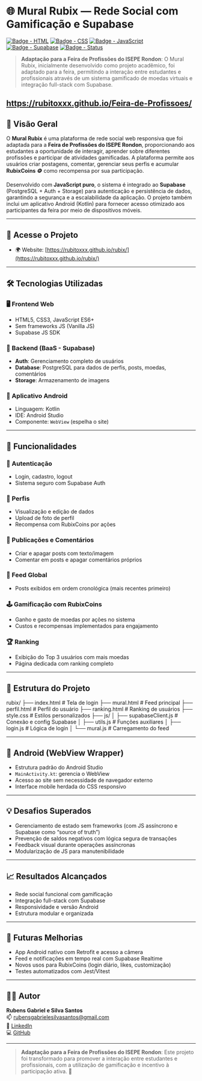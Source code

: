 # 🌐 Mural Rubix — Rede Social com Gamificação e Supabase

[![Badge - HTML](https://img.shields.io/badge/HTML5-orange?style=for-the-badge&logo=html5)]()
[![Badge - CSS](https://img.shields.io/badge/CSS3-blue?style=for-the-badge&logo=css3)]()
[![Badge - JavaScript](https://img.shields.io/badge/JavaScript-yellow?style=for-the-badge&logo=javascript)]()
[![Badge - Supabase](https://img.shields.io/badge/Supabase-Backend-green?style=for-the-badge&logo=supabase)]()
[![Badge - Status](https://img.shields.io/badge/Status-Concluído-brightgreen?style=for-the-badge)]()

> **Adaptação para a Feira de Profissões do ISEPE Rondon**: O Mural Rubix, inicialmente desenvolvido como projeto acadêmico, foi adaptado para a feira, permitindo a interação entre estudantes e profissionais através de um sistema gamificado de moedas virtuais e integração full-stack com Supabase.

https://rubitoxxx.github.io/Feira-de-Profissoes/
---

## 📌 Visão Geral

O **Mural Rubix** é uma plataforma de rede social web responsiva que foi adaptada para a **Feira de Profissões do ISEPE Rondon**, proporcionando aos estudantes a oportunidade de interagir, aprender sobre diferentes profissões e participar de atividades gamificadas. A plataforma permite aos usuários criar postagens, comentar, gerenciar seus perfis e acumular **RubixCoins 🪙** como recompensa por sua participação.

Desenvolvido com **JavaScript puro**, o sistema é integrado ao **Supabase** (PostgreSQL + Auth + Storage) para autenticação e persistência de dados, garantindo a segurança e a escalabilidade da aplicação. O projeto também inclui um aplicativo Android (Kotlin) para fornecer acesso otimizado aos participantes da feira por meio de dispositivos móveis.

---

## 🚀 Acesse o Projeto

- 🌍 Website: [https://rubitoxxx.github.io/rubix/](https://rubitoxxx.github.io/rubix/)

---

## 🛠️ Tecnologias Utilizadas

### 🖥️ Frontend Web

- HTML5, CSS3, JavaScript ES6+
- Sem frameworks JS (Vanilla JS)
- Supabase JS SDK

### 🧩 Backend (BaaS - Supabase)

- **Auth**: Gerenciamento completo de usuários
- **Database**: PostgreSQL para dados de perfis, posts, moedas, comentários
- **Storage**: Armazenamento de imagens

### 📱 Aplicativo Android

- Linguagem: Kotlin
- IDE: Android Studio
- Componente: `WebView` (espelha o site)

---

## 🧠 Funcionalidades

### 🔐 Autenticação
- Login, cadastro, logout
- Sistema seguro com Supabase Auth

### 🧍 Perfis
- Visualização e edição de dados
- Upload de foto de perfil
- Recompensa com RubixCoins por ações

### 📝 Publicações e Comentários
- Criar e apagar posts com texto/imagem
- Comentar em posts e apagar comentários próprios

### 📰 Feed Global
- Posts exibidos em ordem cronológica (mais recentes primeiro)

### 🕹️ Gamificação com RubixCoins
- Ganho e gasto de moedas por ações no sistema
- Custos e recompensas implementados para engajamento

### 🏆 Ranking
- Exibição do Top 3 usuários com mais moedas
- Página dedicada com ranking completo

---

## 📂 Estrutura do Projeto

rubix/
├── index.html # Tela de login
├── mural.html # Feed principal
├── perfil.html # Perfil do usuário
├── ranking.html # Ranking de usuários
├── style.css # Estilos personalizados
├── js/
│ ├── supabaseClient.js # Conexão e config Supabase
│ ├── utils.js # Funções auxiliares
│ ├── login.js # Lógica de login
│ └── mural.js # Carregamento do feed

---

## 📱 Android (WebView Wrapper)

- Estrutura padrão do Android Studio
- `MainActivity.kt`: gerencia o WebView
- Acesso ao site sem necessidade de navegador externo
- Interface mobile herdada do CSS responsivo

---

## 💡 Desafios Superados

- Gerenciamento de estado sem frameworks (com JS assíncrono e Supabase como “source of truth”)
- Prevenção de saldos negativos com lógica segura de transações
- Feedback visual durante operações assíncronas
- Modularização de JS para manutenibilidade

---

## 📈 Resultados Alcançados

- Rede social funcional com gamificação
- Integração full-stack com Supabase
- Responsividade e versão Android
- Estrutura modular e organizada

---

## 🔮 Futuras Melhorias

- App Android nativo com Retrofit e acesso a câmera
- Feed e notificações em tempo real com Supabase Realtime
- Novos usos para RubixCoins (login diário, likes, customização)
- Testes automatizados com Jest/Vitest

---

## 🙋‍♂️ Autor

**Rubens Gabriel e Silva Santos**  
📫 [rubensgabrielesilvasantos@gmail.com](mailto:rubensgabrielesilvasantos@gmail.com)  
🔗 [LinkedIn](https://www.linkedin.com/in/rubens-gabriel-221679263)  
💻 [GitHub](https://github.com/rubitoxxx)

---

> **Adaptação para a Feira de Profissões do ISEPE Rondon**: Este projeto foi transformado para promover a interação entre estudantes e profissionais, com a utilização de gamificação e incentivo à participação ativa. 🚀
